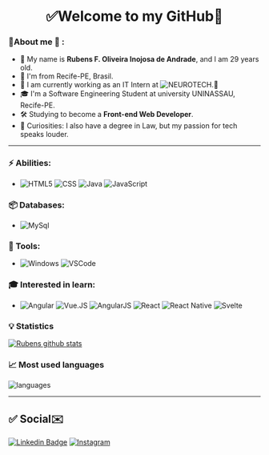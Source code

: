 <h1 align="center"> 
	✅Welcome to my GitHub🚀
</h1>

### 👦About me :seedling: : 
- 👋 My name is **Rubens F. Oliveira Inojosa de Andrade**, and I am 29 years old.
- 📌 I'm from Recife-PE, Brasil.
- 💼 I am currently working as an IT Intern at ![NEUROTECH](https://www.neurotech.com.br/).💎
- 🎓 I'm a Software Engineering Student at university UNINASSAU, Recife-PE. 
- 🛠️ Studying to become a **Front-end Web Developer**.
- 🔭 Curiosities: I also have a degree in Law, but my passion for tech speaks louder.

<hr>

### ⚡ Abilities:
- ![HTML5](https://img.shields.io/badge/-HTML5-E34F26?&logo=HTML5&logoColor=FFFFFF) ![CSS](https://img.shields.io/badge/CSS-239120?&style=for-the-badge&logo=css3&logoColor=white) ![Java](https://img.shields.io/badge/Java-ED8B00?style=for-the-badge&logo=java&logoColor=white) ![JavaScript](https://img.shields.io/badge/JavaScript-F7DF1E?style=for-the-badge&logo=javascript&logoColor=black)

### 📦 Databases:
- ![MySql](https://img.shields.io/badge/-MySql-003B57?&logo=MySQL&logoColor=FFFFFF)


### 🧰 Tools:
- ![Windows](https://img.shields.io/badge/-Windows-0078D6?&logo=Windows&logoColor=FFFFFF) ![VSCode](https://img.shields.io/badge/-VSCode-007ACC?&logo=Visual%20Studio%20Code&logoColor=FFFFFF)  

### 🎓 Interested in learn:
- ![Angular](https://img.shields.io/badge/Angular-DD0031?style=for-the-badge&logo=angular&logoColor=white) ![Vue.JS](https://img.shields.io/badge/Vue.js-35495E?style=for-the-badge&logo=vue.js&logoColor=4FC08D) ![AngularJS](https://img.shields.io/badge/AngularJS-E23237?style=for-the-badge&logo=angularjs&logoColor=white) ![React](https://img.shields.io/badge/React-20232A?style=for-the-badge&logo=react&logoColor=61DAFB) ![React Native](https://img.shields.io/badge/React_Native-20232A?style=for-the-badge&logo=react&logoColor=61DAFB) ![Svelte](https://img.shields.io/badge/Svelte-4A4A55?style=for-the-badge&logo=svelte&logoColor=FF3E00)


### :bulb:  Statistics
 
[![Rubens github stats](https://github-readme-stats-sigma-five.vercel.app/api?username=rubensinojosa&theme=cobalt&show_icons=true)](https://github.com/rubensinojosa/github-readme-stats)

### 📈  Most used languages
![languages](https://github-readme-stats-sigma-five.vercel.app/api/top-langs/?username=rubensinojosa&theme=react&line_height=40&hide=css")

<hr>

## ✅ Social✉️

[![Linkedin Badge](https://img.shields.io/badge/-LinkedIn-blue?style=flat-square&logo=Linkedin&logoColor=white&link=https://linkedin.com/in/rubensinojosa)](https://www.linkedin.com/in/rubensinojosa/)
[![Instagram](https://img.shields.io/badge/-Instagram-E4405F?&logo=Instagram&logoColor=FFFFFF)](https://www.instagram.com/rubensinojosa/)


